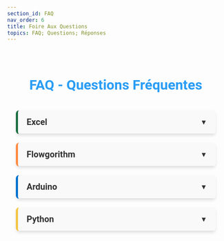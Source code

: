 ```yaml
---
section_id: FAQ
nav_order: 6
title: Foire Aux Questions
topics: FAQ; Questions; Réponses
---
```


<style>
/* Style général de la FAQ */
.faq-container {
  max-width: 900px;
  margin: 0 auto;
  padding: 20px;
  font-family: 'Roboto', sans-serif;
}

.faq-title {
  font-size: 32px;
  color: #2a9df4;
  text-align: center;
  margin-bottom: 40px;
}

/* Style des sections */
.faq-section {
  margin-bottom: 20px;
  border-left: 5px solid #2a9df4; /* Bande colorée */
  background: #fff;
  border-radius: 8px;
  box-shadow: 0 4px 6px rgba(0, 0, 0, 0.1);
  overflow: hidden;
  transition: all 0.3s ease;
}

.faq-section-title {
  font-size: 20px;
  font-weight: bold;
  padding: 15px 20px;
  color: #333;
  cursor: pointer;
  display: flex;
  justify-content: space-between;
  align-items: center;
  background-color: #f9f9f9;
  border-bottom: 1px solid #ddd;
  transition: background-color 0.3s ease;
}

.faq-section-title:hover {
  background-color: #f0f0f0;
}

.faq-section-title .arrow {
  font-size: 16px;
  transform: rotate(0deg);
  transition: transform 0.3s ease;
}

.faq-section.collapsed .faq-section-title .arrow {
  transform: rotate(-90deg);
}

.faq-content {
  padding: 20px;
  display: none;
  background-color: #fff;
  transition: all 0.3s ease;
}

/* Questions et réponses */
.faq-item {
  margin-bottom: 15px;
  overflow: hidden;
}

.faq-question {
  font-size: 18px;
  font-weight: bold;
  color: #2a9df4;
  margin-bottom: 5px;
  display: flex;
  align-items: center;
}

.faq-question::before {
  content: '●';
  color: #2a9df4;
  font-size: 18px;
  margin-right: 10px;
}

.faq-answer {
  font-size: 16px;
  color: #555;
  line-height: 1.6;
  margin-left: 20px;
}

/* Couleurs spécifiques aux sections */
.faq-section.excel {
  border-left-color: #1d6f42;
}
.faq-section.flowgorithm {
  border-left-color: #ff8c42;
}
.faq-section.arduino {
  border-left-color: #0072ce;
}
.faq-section.python {
  border-left-color: #f4c542;
}

/* Animation pour ouverture/fermeture */
.faq-content {
  max-height: 0;
  overflow: hidden;
}

.faq-section.open .faq-content {
  max-height: 500px;
  animation: slideDown 0.5s ease;
}

@keyframes slideDown {
  from {
    max-height: 0;
  }
  to {
    max-height: 500px;
  }
}

/* Responsive Design */
@media (max-width: 768px) {
  .faq-title {
    font-size: 24px;
  }

  .faq-section-title {
    font-size: 18px;
  }

  .faq-question {
    font-size: 16px;
  }

  .faq-answer {
    font-size: 14px;
  }
}
</style>

<div class="faq-container">
  <h1 class="faq-title">FAQ - Questions Fréquentes</h1>

  <!-- Section Excel -->
  <div class="faq-section excel">
    <div class="faq-section-title">
      Excel
      <span class="arrow">▼</span>
    </div>
    <div class="faq-content">
      <div class="faq-item">
        <div class="faq-question">Où télécharger Excel et comment l’installer ?</div>
        <div class="faq-answer">Vous pouvez télécharger Excel depuis le site officiel de Microsoft ou via votre compte Office 365. Suivez les instructions d'installation après l'achat ou la connexion à votre compte.</div>
      </div>
      <div class="faq-item">
        <div class="faq-question">Que faire si Excel ne démarre pas ou plante au lancement ?</div>
        <div class="faq-answer">Essayez de réparer l’installation via le panneau de configuration de Windows ou mettez à jour le logiciel. Assurez-vous également que votre système d’exploitation est à jour.</div>
      </div>
    </div>
  </div>

  <!-- Section Flowgorithm -->
  <div class="faq-section flowgorithm">
    <div class="faq-section-title">
      Flowgorithm
      <span class="arrow">▼</span>
    </div>
    <div class="faq-content">
      <div class="faq-item">
        <div class="faq-question">Où télécharger Flowgorithm et comment l’installer ?</div>
        <div class="faq-answer">Flowgorithm est téléchargeable gratuitement sur le site officiel flowgorithm.org. Après le téléchargement, double-cliquez sur le fichier d’installation et suivez les instructions.</div>
      </div>
      <div class="faq-item">
        <div class="faq-question">Pourquoi Flowgorithm ne s'ouvre pas ?</div>
        <div class="faq-answer">Assurez-vous que Java est installé sur votre système. Flowgorithm nécessite Java pour fonctionner correctement. Mettez également à jour votre système.</div>
      </div>
    </div>
  </div>

  <!-- Section Arduino -->
  <div class="faq-section arduino">
    <div class="faq-section-title">
      Arduino
      <span class="arrow">▼</span>
    </div>
    <div class="faq-content">
      <div class="faq-item">
        <div class="faq-question">Où télécharger l’IDE Arduino et comment l’installer ?</div>
        <div class="faq-answer">Téléchargez l’IDE Arduino depuis le site officiel arduino.cc. Installez-le en suivant les instructions fournies après le téléchargement.</div>
      </div>
      <div class="faq-item">
        <div class="faq-question">Pourquoi l’IDE Arduino ne détecte-t-il pas ma carte ?</div>
        <div class="faq-answer">Assurez-vous que la carte est correctement connectée avec un câble USB fonctionnel. Vérifiez aussi que le bon port COM est sélectionné dans le menu Outils > Port.</div>
      </div>
    </div>
  </div>

  <!-- Section Python -->
<!-- Section Python -->
<div class="faq-section python">
  <div class="faq-section-title">
    Python
    <span class="arrow">▼</span>
  </div>
  <div class="faq-content">
    <div class="faq-item">
      <div class="faq-question">Où télécharger Python et comment l’installer ?</div>
      <div class="faq-answer">
        Téléchargez Python depuis le site officiel <a href="https://www.python.org/">python.org</a>. Pendant l'installation, cochez l'option "Add Python to PATH" pour faciliter son utilisation dans la ligne de commande.
      </div>
    </div>
    <div class="faq-item">
      <div class="faq-question">Que faire si je vois l’erreur "ModuleNotFoundError" ?</div>
      <div class="faq-answer">
        Cela signifie que le module que vous essayez d’importer n’est pas installé. Installez-le en utilisant la commande <code>pip install nom_du_module</code>. Assurez-vous que pip est configuré correctement.
      </div>
    </div>
    <div class="faq-item">
      <div class="faq-question">Pourquoi Python affiche "SyntaxError" ?</div>
      <div class="faq-answer">
        "SyntaxError" se produit généralement lorsqu'il y a une faute dans la structure du code. Cela peut inclure des parenthèses manquantes, des deux-points oubliés après un bloc (par exemple : <code>if</code>, <code>for</code>), ou une mauvaise indentation.
      </div>
    </div>
    <div class="faq-item">
      <div class="faq-question">Pourquoi j’obtiens "IndentationError" ?</div>
      <div class="faq-answer">
        Python exige une indentation cohérente dans le code. Si vous mélangez des espaces et des tabulations ou si l'indentation est absente, cette erreur apparaîtra. Corrigez en utilisant un seul type d'indentation (généralement 4 espaces).
      </div>
    </div>
    <div class="faq-item">
      <div class="faq-question">Pourquoi j’obtiens "TypeError" ?</div>
      <div class="faq-answer">
        Cette erreur survient lorsque vous essayez d'exécuter une opération avec des types incompatibles. Par exemple, additionner un entier et une chaîne de caractères : <code>5 + "test"</code>. Assurez-vous que les types de données correspondent à l'opération effectuée.
      </div>
    </div>
    <div class="faq-item">
      <div class="faq-question">Que faire si Python affiche "ValueError" ?</div>
      <div class="faq-answer">
        "ValueError" signifie que vous avez passé une valeur incorrecte à une fonction. Par exemple, convertir une chaîne non numérique en entier : <code>int("abc")</code>. Vérifiez les valeurs avant d’appeler la fonction.
      </div>
    </div>
    <div class="faq-item">
      <div class="faq-question">Comment résoudre "ZeroDivisionError" ?</div>
      <div class="faq-answer">
        Cette erreur apparaît lorsque vous tentez de diviser un nombre par zéro. Par exemple : <code>10 / 0</code>. Ajoutez une condition pour vérifier si le dénominateur est différent de zéro avant d'effectuer la division.
      </div>
    </div>
    <div class="faq-item">
      <div class="faq-question">Pourquoi j’obtiens "NameError" ?</div>
      <div class="faq-answer">
        "NameError" signifie que Python ne reconnaît pas le nom que vous avez utilisé. Cela peut se produire si vous essayez d'utiliser une variable avant de l'avoir définie ou si vous avez une faute de frappe dans son nom.
      </div>
    </div>
    <div class="faq-item">
      <div class="faq-question">Que faire si Python affiche "ImportError" ?</div>
      <div class="faq-answer">
        "ImportError" signifie que le module que vous essayez d'importer est introuvable. Vérifiez que le module est bien installé en utilisant <code>pip list</code>, ou installez-le avec <code>pip install nom_du_module</code>.
      </div>
    </div>
    <div class="faq-item">
      <div class="faq-question">Comment résoudre "AttributeError" ?</div>
      <div class="faq-answer">
        "AttributeError" survient lorsque vous essayez d'accéder à un attribut ou une méthode qui n'existe pas pour un objet. Vérifiez la documentation de l'objet pour vous assurer que l'attribut ou la méthode est valide.
      </div>
    </div>
    <div class="faq-item">
      <div class="faq-question">Que faire si Python affiche "FileNotFoundError" ?</div>
      <div class="faq-answer">
        Cette erreur indique que le fichier que vous essayez d'ouvrir n'existe pas ou que le chemin est incorrect. Assurez-vous que le fichier est dans le bon répertoire et que le chemin est exact.
      </div>
    </div>
    <div class="faq-item">
      <div class="faq-question">Pourquoi mon boucle infinie bloque-t-elle mon script ?</div>
      <div class="faq-answer">
        Une boucle infinie peut survenir si la condition de fin n'est jamais atteinte. Par exemple, dans une boucle <code>while</code>, assurez-vous que la condition devient <code>False</code> à un moment donné pour éviter qu'elle tourne à l'infini.
      </div>
    </div>
    <div class="faq-item">
      <div class="faq-question">Comment déboguer mon code Python efficacement ?</div>
      <div class="faq-answer">
        Utilisez des outils comme <code>print()</code> pour afficher les valeurs intermédiaires. Vous pouvez également utiliser un débogueur comme <code>pdb</code> ou les fonctionnalités intégrées de votre éditeur (VS Code ou PyCharm).
      </div>
    </div>
  </div>
</div>

<script>
document.addEventListener("DOMContentLoaded", function () {
  const sectionTitles = document.querySelectorAll(".faq-section-title");

  sectionTitles.forEach((title) => {
    title.addEventListener("click", function () {
      const section = this.parentElement;
      section.classList.toggle("open");
    });
  });
});
</script>
